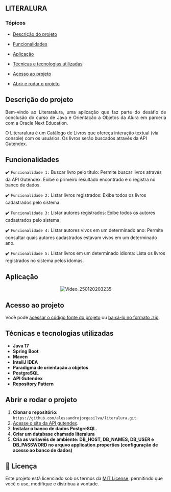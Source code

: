 ## LITERALURA

### Tópicos 

- [Descrição do projeto](#descrição-do-projeto)

- [Funcionalidades](#funcionalidades)

- [Aplicação](#aplicação)

- [Técnicas e tecnologias utilizadas](#Técnicas-e-tecnologias-utilizadas)

- [Acesso ao projeto](#acesso-ao-projeto)

- [Abrir e rodar o projeto](#abrir-e-rodar-o-projeto)
  
## Descrição do projeto 

<p align="justify">
Bem-vindo ao Literaralura, uma aplicação que faz parte do desáfio de conclusão do curso de Java e Orientação a Objetos da Alura em parceria com a Oracle Next Education.
  
O Literaralura é um Catálogo de Livros que ofereça interação textual (via console) com os usuários. Os livros serão buscados através da API Gutendex.

## Funcionalidades

:heavy_check_mark: `Funcionalidade 1:` Buscar livro pelo título: Permite buscar livros através da API Gutendex. Exibe o primeiro resultado encontrado e o registra no banco de dados.

:heavy_check_mark: `Funcionalidade 2:` Listar livros registrados: Exibe todos os livros cadastrados pelo sistema.

:heavy_check_mark: `Funcionalidade 3:` Listar autores registrados: Exibe todos os autores cadastrados pelo sistema.

:heavy_check_mark: `Funcionalidade 4:` Listar autores vivos em um determinado ano: Permite consultar quais autores cadastrados estavam vivos em um determinado ano.

:heavy_check_mark: `Funcionalidade 5:` Listar livros em um determinado idioma: Lista os livros registrados no sistema pelos idomas.



## Aplicação

<div align="center">

![Video_250120203235](https://github.com/user-attachments/assets/412d794c-e397-48fd-a9cc-845a2395b28b)

</div>

## Acesso ao projeto

Você pode [acessar o código fonte do projeto](https://github.com/alessandrojorgesilva/literalura) ou [baixá-lo no formato .zip](https://github.com/alessandrojorgesilva/literalura/archive/refs/heads/main.zip).

## Técnicas e tecnologias utilizadas

- **Java 17**
- **Spring Boot**
- **Maven**
- **InteliJ IDEA**
- **Paradigma de orientação a objetos**
- **PostgreSQL**
- **API Gutendex**
- **Repository Pattern**

## Abrir e rodar o projeto

1. **Clonar o repositório:**
   ```https://github.com/alessandrojorgesilva/literalura.git```.
3. [Acesse o site da API gutendex](https://gutendex.com/).
4. **Instalar o banco de dados PostgreSQL.**
5. **Criar um database chamado literalura**
6. **Cria as variavéis de ambiente: DB_HOST, DB_NAMES, DB_USER e DB_PASSWORD no arquvo application.properties (configuração de acesso ao banco de dados)**


## 📜 Licença

Este projeto está licenciado sob os termos da [MIT License](LICENSE), permitindo que você o use, modifique e distribua à vontade.











